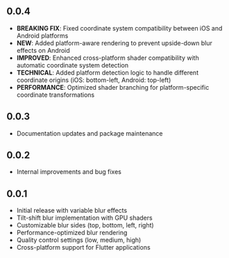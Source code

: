 ## 0.0.4

- **BREAKING FIX**: Fixed coordinate system compatibility between iOS and Android platforms
- **NEW**: Added platform-aware rendering to prevent upside-down blur effects on Android
- **IMPROVED**: Enhanced cross-platform shader compatibility with automatic coordinate system detection
- **TECHNICAL**: Added platform detection logic to handle different coordinate origins (iOS: bottom-left, Android: top-left)
- **PERFORMANCE**: Optimized shader branching for platform-specific coordinate transformations

## 0.0.3

- Documentation updates and package maintenance

## 0.0.2

- Internal improvements and bug fixes

## 0.0.1

- Initial release with variable blur effects
- Tilt-shift blur implementation with GPU shaders
- Customizable blur sides (top, bottom, left, right)
- Performance-optimized blur rendering
- Quality control settings (low, medium, high)
- Cross-platform support for Flutter applications
